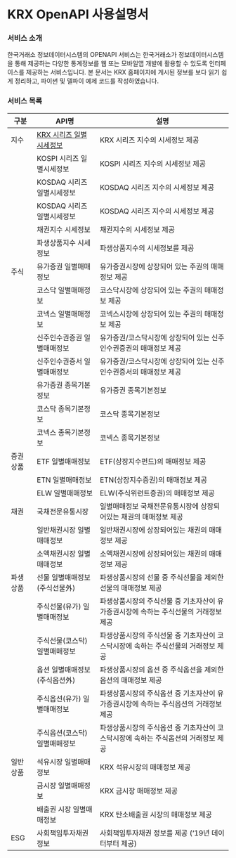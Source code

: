 # KRX OpenAPI 사용설명서

### 서비스 소개

한국거래소 정보데이터시스템의 OPENAPI 서비스는 한국거래소가 정보데이터시스템을 통해 제공하는 다양한 통계정보를 웹 또는 모바일앱 개발에 활용할 수 있도록 인터페이스를 제공하는 서비스입니다. 본 문서는 KRX 홈페이지에 게시된 정보를 보다 읽기 쉽게 정리하고, 파이썬 및 델파이 예제 코드를 작성하였습니다.

### 서비스 목록

|구분|API명|설명|
|--|--|--|
|지수|[KRX 시리즈 일별시세정보](krx_dd_trd.md)|KRX 시리즈 지수의 시세정보 제공|
||KOSPI 시리즈 일별시세정보|KOSPI 시리즈 지수의 시세정보 제공|
||KOSDAQ 시리즈 일별시세정보|KOSDAQ 시리즈 지수의 시세정보 제공|
||KOSDAQ 시리즈 일별시세정보|KOSDAQ 시리즈 지수의 시세정보 제공|
||채권지수 시세정보|채권지수의 시세정보 제공|
||파생상품지수 시세정보|파생상품지수의 시세정보를 제공|
|주식|유가증권 일별매매정보|유가증권시장에 상장되어 있는 주권의 매매정보 제공|
||코스닥 일별매매정보|코스닥시장에 상장되어 있는 주권의 매매정보 제공|
||코넥스 일별매매정보|코넥스시장에 상장되어 있는 주권의 매매정보 제공|
||신주인수권증권 일별매매정보|유가증권/코스닥시장에 상장되어 있는 신주인수권증권의 매매정보 제공|
||신주인수권증서 일별매매정보|유가증권/코스닥시장에 상장되어 있는 신주인수권증서의 매매정보 제공|
||유가증권 종목기본정보|유가증권 종목기본정보|
||코스닥 종목기본정보|코스닥 종목기본정보|
||코넥스 종목기본정보|코넥스 종목기본정보|
|증권상품|ETF 일별매매정보|ETF(상장지수펀드)의 매매정보 제공|
||ETN 일별매매정보|ETN(상장지수증권)의 매매정보 제공|
||ELW 일별매매정보|ELW(주식위런트증권)의 매매정보 제공|
|채권|국채전문유통시장|일별매매정보	국채전문유통시장에 상장되어있는 채권의 매매정보 제공|
||일반채권시장 일별매매정보|일반채권시장에 상장되어있는 채권의 매매정보 제공|
||소액채권시장 일별매매정보|소액채권시장에 상장되어있는 채권의 매매정보 제공|
|파생상품|선물 일별매매정보 (주식선물外)|파생상품시장의 선물 중 주식선물을 제외한 선물의 매매정보 제공|
||주식선물(유가) 일별매매정보|파생상품시장의 주식선물 중 기초자산이 유가증권시장에 속하는 주식선물의 거래정보 제공|
||주식선물(코스닥)일별매매정보|파생상품시장의 주식선물 중 기초자산이 코스닥시장에 속하는 주식선물의 거래정보 제공|
||옵션 일별매매정보 (주식옵션外)|파생상품시장의 옵션 중 주식옵션을 제외한 옵션의 매매정보 제공|
||주식옵션(유가) 일별매매정보|파생상품시장의 주식옵션 중 기초자산이 유가증권시장에 속하는 주식옵션의 거래정보 제공|
||주식옵션(코스닥) 일별매매정보|파생상품시장의 주식옵션 중 기초자산이 코스닥시장에 속하는 주식옵션의 거래정보 제공|
|일반상품|석유시장 일별매매정보|KRX 석유시장의 매매정보 제공|
||금시장 일별매매정보|KRX 금시장 매매정보 제공|
||배출권 시장 일별매매정보|KRX 탄소배출권 시장의 매매정보 제공|
|ESG|사회책임투자채권 정보|사회책임투자채권 정보를 제공 (‘19년 데이터부터 제공)|